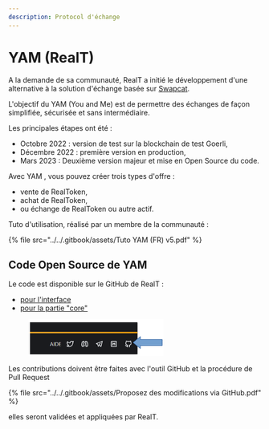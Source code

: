 ```yaml
---
description: Protocol d'échange
---
```


# YAM (RealT)

A la demande de sa communauté, RealT a initié le développement d'une alternative à la solution d'échange basée sur [Swapcat](swapcat.md).&#x20;

L'objectif du YAM (You and Me) est de permettre des échanges de façon simplifiée, sécurisée et sans intermédiaire.

Les principales étapes ont été :&#x20;

* Octobre 2022 : version de test sur la blockchain de test Goerli,
* Décembre 2022 : première version en production,
* Mars 2023 : Deuxième version majeur et mise en Open Source du code.

Avec YAM , vous pouvez créer trois types d'offre : &#x20;

* vente de RealToken,&#x20;
* achat de  RealToken,
* ou échange de RealToken ou autre actif.

Tuto d'utilisation, réalisé par un membre de la communauté :&#x20;

{% file src="../../.gitbook/assets/Tuto YAM (FR) v5.pdf" %}

## Code Open Source de YAM

Le code est disponible sur le GitHub de RealT :&#x20;

* [pour l'interface](https://github.com/real-token/realtoken-yam-interface)
* [pour la partie "core"](https://github.com/real-token/realtoken-yam-core)

<figure><img src="../../.gitbook/assets/image (102).png" alt=""><figcaption></figcaption></figure>

Les contributions doivent être faites avec l'outil GitHub et la procédure de Pull Request

{% file src="../../.gitbook/assets/Proposez des modifications via GitHub.pdf" %}

elles seront validées et appliquées par RealT.
